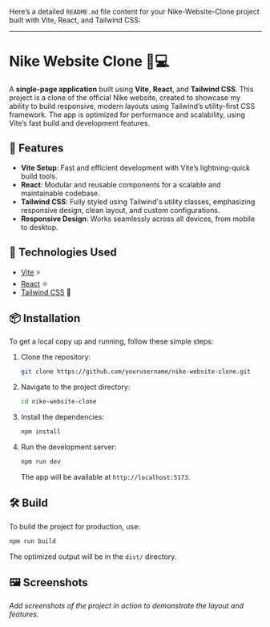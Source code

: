 Here’s a detailed `README.md` file content for your Nike-Website-Clone project built with Vite, React, and Tailwind CSS:

---

# Nike Website Clone 👟💻

A **single-page application** built using **Vite**, **React**, and **Tailwind CSS**. This project is a clone of the official Nike website, created to showcase my ability to build responsive, modern layouts using Tailwind’s utility-first CSS framework. The app is optimized for performance and scalability, using Vite’s fast build and development features.

## 🚀 Features

- **Vite Setup**: Fast and efficient development with Vite’s lightning-quick build tools.
- **React**: Modular and reusable components for a scalable and maintainable codebase.
- **Tailwind CSS**: Fully styled using Tailwind's utility classes, emphasizing responsive design, clean layout, and custom configurations.
- **Responsive Design**: Works seamlessly across all devices, from mobile to desktop.

## 🎨 Technologies Used

- [Vite](https://vitejs.dev/) ⚡
- [React](https://reactjs.org/) ⚛️
- [Tailwind CSS](https://tailwindcss.com/) 🎨

## 📦 Installation

To get a local copy up and running, follow these simple steps:

1. Clone the repository:

   ```bash
   git clone https://github.com/yourusername/nike-website-clone.git
   ```

2. Navigate to the project directory:

   ```bash
   cd nike-website-clone
   ```

3. Install the dependencies:

   ```bash
   npm install
   ```

4. Run the development server:

   ```bash
   npm run dev
   ```

   The app will be available at `http://localhost:5173`.

## 🛠️ Build

To build the project for production, use:

```bash
npm run build
```

The optimized output will be in the `dist/` directory.

## 🖼️ Screenshots

_Add screenshots of the project in action to demonstrate the layout and features._
